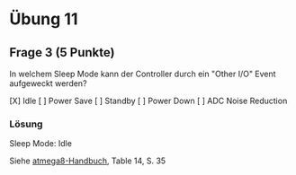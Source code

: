 # Übung 11
## Frage 3 (5 Punkte)

In welchem Sleep Mode kann der Controller durch ein "Other I/O" Event aufgeweckt werden? 
		
[X] Idle
[ ] Power Save
[ ] Standby
[ ] Power Down
[ ] ADC Noise Reduction

### Lösung

Sleep Mode: Idle

Siehe [atmega8-Handbuch](http://www.atmel.com/Images/Atmel-2486-8-bit-AVR-microcontroller-ATmega8_L_datasheet.pdf), Table 14, S. 35

